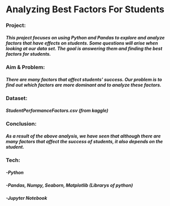 <h1>Analyzing Best Factors For Students</h1>

<h3>Project:</h3>
<h5>This project focuses on using Python and Pandas to explore and analyze factors that have effects on students. Some questions will arise when looking at our data set. The goal is answering them and finding the best factors for students.</h4>

<h3>Aim & Problem:</h3>
<h5>There are many factors that affect students' success. Our problem is to find out which factors are more dominant and to analyze these factors.</h5>

<h3>Dataset:</h3>
<h5>StudentPerformanceFactors.csv (from kaggle)</h5>

<h3>Conclusion:</h3>
<h5>As a result of the above analysis, we have seen that although there are many factors that affect the success of students, it also depends on the student.</h5>

<h3>Tech:</h3>
<h5>-Python</h5>
<h5>-Pandas, Numpy, Seaborn, Matplotlib (Librarys of python)</h5>
<h5>-Jupyter Notebook</h5>

  
